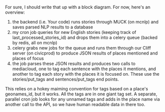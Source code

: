 For sure, I should write that up with a block diagram. For now, here's an
overview:

1) the backend (i.e. Your code) runs stories through MUCK (on mcnlp) and
saves parsed NLP results to a database
2) my cron job queries for new English stories (keeping track of
last_processed_stories_id) and drops them into a celery queue (backed by
redis, all on mcnlp)
3) celery grabs new jobs for the queue and runs them through our Cliff
server (on civicprod) to produce JSON results of places mentioned and
places of focus
4) the job parses these JSON results and produces two calls to mediacloud,
one to tag each sentence with the places it mentions, and another to tag
each story with the places it is focused on. These use the stories/put_tags
and sentences/put_tags end points.

This relies on a hokey maiming convention for tags based on a place's
geonames_id, but it works. All the tags are in one giant tag set. A
separate, parallel cron job looks for any unnamed tags and adds in the
place name via another call to the API, so we have human readable data in
there too.